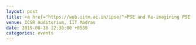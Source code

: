 ```yaml
---
layout: post
title: <a href="https://web.iitm.ac.in/ipse/">PSE and Re-imagining PSE in the era of Big Data Science and IoT</a>
venue: ICSR Auditorium, IIT Madras
date: 2019-08-18 12:30:00 +0530
categories: events
---
```


